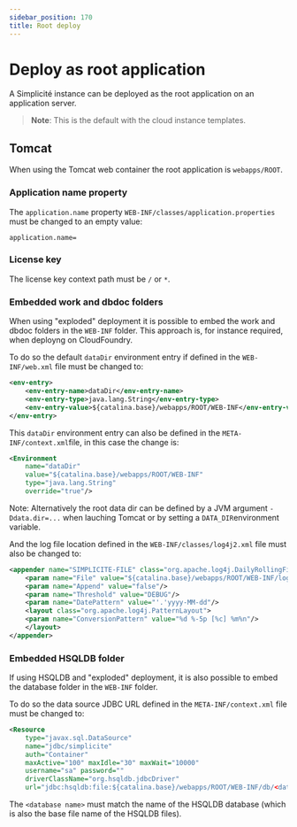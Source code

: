 ```yaml
---
sidebar_position: 170
title: Root deploy
---
```


Deploy as root application
==========================

A Simplicit&eacute; instance can be deployed as the root application on an application server.

> **Note**: This is the default with the cloud instance templates.

Tomcat
------

When using the Tomcat web container the root application is `webapps/ROOT`.

### Application name property

The `application.name` property `WEB-INF/classes/application.properties` must be changed to an empty value:

```plaintext
application.name=
```

### License key

The license key context path must be `/` or `*`.

### Embedded work and dbdoc folders

When using &quot;exploded&quot; deployment  it is possible to embed the work and dbdoc folders in the `WEB-INF` folder.
This approach is, for instance required, when deployng on CloudFoundry.

To do so the default `dataDir` environment entry if defined in the `WEB-INF/web.xml` file must be changed to:

```xml
<env-entry>
	<env-entry-name>dataDir</env-entry-name>
	<env-entry-type>java.lang.String</env-entry-type>
	<env-entry-value>${catalina.base}/webapps/ROOT/WEB-INF</env-entry-value>
</env-entry>
```

This `dataDir` environment entry can also be defined in the `META-INF/context.xml`file, in this case the change is:

```xml
<Environment
	name="dataDir"
	value="${catalina.base}/webapps/ROOT/WEB-INF"
	type="java.lang.String"
	override="true"/>
```

Note: Alternatively the root data dir can be defined by a JVM argument `-Ddata.dir=...` when lauching Tomcat or by setting a `DATA_DIR`environment variable.
 
And the log file location defined in the `WEB-INF/classes/log4j2.xml` file must also be changed to:

```xml
<appender name="SIMPLICITE-FILE" class="org.apache.log4j.DailyRollingFileAppender">
	<param name="File" value="${catalina.base}/webapps/ROOT/WEB-INF/log/simplicite.log"/>
	<param name="Append" value="false"/>
	<param name="Threshold" value="DEBUG"/>
	<param name="DatePattern" value="'.'yyyy-MM-dd"/>
	<layout class="org.apache.log4j.PatternLayout">
	<param name="ConversionPattern" value="%d %-5p [%c] %m%n"/>
	</layout>
</appender>
```

### Embedded HSQLDB folder

If using HSQLDB and &quot;exploded&quot; deployment, it is also possible to embed the database folder in the `WEB-INF` folder.

To do so the data source JDBC URL defined in the `META-INF/context.xml` file must be changed to:

```xml
<Resource
	type="javax.sql.DataSource"
	name="jdbc/simplicite"
	auth="Container"
	maxActive="100" maxIdle="30" maxWait="10000"
	username="sa" password=""
	driverClassName="org.hsqldb.jdbcDriver"
	url="jdbc:hsqldb:file:${catalina.base}/webapps/ROOT/WEB-INF/db/<database name>;shutdown=true"/>
```

The `<database name>` must match the name of the HSQLDB database (which is also the base file name of the HSQLDB files).